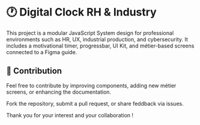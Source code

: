  # 🕐 Digital Clock RH & Industry

This project is a modular JavaScript System design for professional environments such as HR, UX, industrial production, and cybersecurity. It includes a motivational timer, progressbar, UI Kit, and métier-based screens connected to a Figma guide.

## 🤝 Contribution

Feel free to contribute by improving components, adding new métier screens, or enhancing the documentation.

Fork the repository, submit a pull request, or share feddback via issues.

Thank you for your interest and your collaboration !
